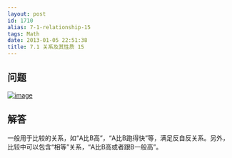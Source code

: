 ```yaml
---
layout: post
id: 1710
alias: 7-1-relationship-15
tags: Math
date: 2013-01-05 22:51:38
title: 7.1 关系及其性质 15
---
```


## 问题

[![image](http://freewind.me/wp-content/uploads/2013/01/image_thumb89.png "image")](http://freewind.me/wp-content/uploads/2013/01/image89.png)

## 解答

一般用于比较的关系，如“A比B高”，“A比B跑得快”等，满足反自反关系。另外，比较中可以包含“相等”关系，“A比B高或者跟B一般高”。
